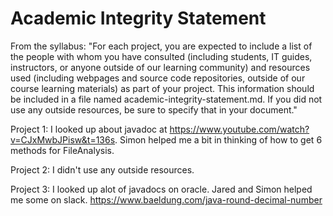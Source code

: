 # Academic Integrity Statement

From the syllabus: "For each project, you are expected to include a list of the people with whom you have consulted (including students, IT guides, instructors, or anyone outside of our learning community) and resources used (including webpages and source code repositories, outside of our course learning materials) as part of your project. This information should be included in a file named academic-integrity-statement.md. If you did not use any outside resources, be sure to specify that in your document."

Project 1:
I looked up about javadoc at https://www.youtube.com/watch?v=CJxMwbJPisw&t=136s.
Simon helped me a bit in thinking of how to get 6 methods for FileAnalysis.

Project 2:
I didn't use any outside resources.

Project 3:
I looked up alot of javadocs on oracle. Jared and Simon helped me some on
slack.
https://www.baeldung.com/java-round-decimal-number
